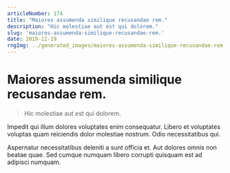 ```yaml
---
articleNumber: 174
title: "Maiores assumenda similique recusandae rem."
description: "Hic molestiae aut est qui dolorem."
slug: 'maiores-assumenda-similique-recusandae-rem.'
date: 2019-12-19
rngImg: ../generated_images/maiores-assumenda-similique-recusandae-rem..jpg
---
```


# Maiores assumenda similique recusandae rem.

> Hic molestiae aut est qui dolorem.

Impedit qui illum dolores voluptates enim consequatur. Libero et voluptates voluptas quam reiciendis dolor molestiae nostrum. Odio necessitatibus qui.
 Aspernatur necessitatibus deleniti a sunt officia et. Aut dolores omnis non beatae quae. Sed cumque numquam libero corrupti quisquam est ad adipisci numquam.
